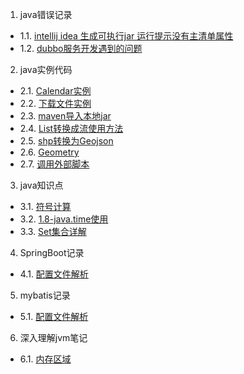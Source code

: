 1. java错误记录
 - 1.1. [intellij idea 生成可执行jar 运行提示没有主清单属性](01.1.md)
 - 1.2. [dubbo服务开发遇到的问题](01.2.md)
2. java实例代码
 - 2.1. [Calendar实例](02.1.md)
 - 2.2. [下载文件实例](02.2.md)
 - 2.3. [maven导入本地jar](02.3.md)
 - 2.4. [List转换成流使用方法](02.4.md)
 - 2.5. [shp转换为Geojson](02.5.md)
 - 2.6. [Geometry](02.6.md)
 - 2.7. [调用外部脚本](02.7.md)
3. java知识点
 - 3.1. [符号计算](03.1.md)
 - 3.2. [1.8-java.time使用](03.2.md)
 - 3.3. [Set集合详解](https://blog.csdn.net/qq_33642117/article/details/52040345)
4. SpringBoot记录
 - 4.1. [配置文件解析](04.1.md)
5. mybatis记录
 - 5.1. [配置文件解析](05.1.md)
6. 深入理解jvm笔记
 - 6.1. [内存区域](06.1.md)